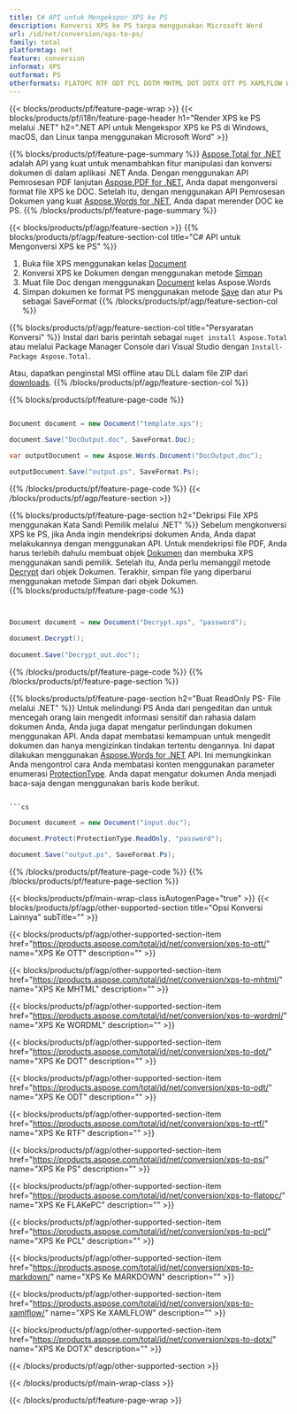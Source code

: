 ```yaml
---
title: C# API untuk Mengekspor XPS ke PS
description: Konversi XPS ke PS tanpa menggunakan Microsoft Word
url: /id/net/conversion/xps-to-ps/
family: total
platformtag: net
feature: conversion
informat: XPS
outformat: PS
otherformats: FLATOPC RTF ODT PCL DOTM MHTML DOT DOTX OTT PS XAMLFLOW WORDML
---
```

{{< blocks/products/pf/feature-page-wrap >}}
{{< blocks/products/pf/i18n/feature-page-header h1="Render XPS ke PS melalui .NET" h2=".NET API untuk Mengekspor XPS ke PS di Windows, macOS, dan Linux tanpa menggunakan Microsoft Word" >}}

{{% blocks/products/pf/feature-page-summary %}}
[Aspose.Total for .NET](https://products.aspose.com/total/net/) adalah API yang kuat untuk menambahkan fitur manipulasi dan konversi dokumen di dalam aplikasi .NET Anda. Dengan menggunakan API Pemrosesan PDF lanjutan [Aspose.PDF for .NET](https://products.aspose.com/pdf/net/), Anda dapat mengonversi format file XPS ke DOC. Setelah itu, dengan menggunakan API Pemrosesan Dokumen yang kuat [Aspose.Words for .NET](https://products.aspose.com/words/net/), Anda dapat merender DOC ke PS.
{{% /blocks/products/pf/feature-page-summary  %}}

{{< blocks/products/pf/agp/feature-section >}}
{{% blocks/products/pf/agp/feature-section-col title="C# API untuk Mengonversi XPS ke PS" %}}
1. Buka file XPS menggunakan kelas [Document](https://apireference.aspose.com/pdf/net/aspose.pdf/document)
2. Konversi XPS ke Dokumen dengan menggunakan metode [Simpan](https://apireference.aspose.com/pdf/net/aspose.pdf.document/save/methods/5)
3. Muat file Doc dengan menggunakan [Document](https://apireference.aspose.com/words/net/aspose.words/document) kelas Aspose.Words
4. Simpan dokumen ke format PS menggunakan metode [Save](https://apireference.aspose.com/words/net/aspose.words.document/save/methods/4) dan atur Ps sebagai SaveFormat
{{% /blocks/products/pf/agp/feature-section-col %}}

{{% blocks/products/pf/agp/feature-section-col title="Persyaratan Konversi" %}}
Instal dari baris perintah sebagai ```nuget install Aspose.Total``` atau melalui Package Manager Console dari Visual Studio dengan ```Install-Package Aspose.Total```.

Atau, dapatkan penginstal MSI offline atau DLL dalam file ZIP dari [downloads](https://downloads.aspose.com/total/net).
{{% /blocks/products/pf/agp/feature-section-col %}}

{{% blocks/products/pf/feature-page-code %}}

```cs

Document document = new Document("template.xps");
 
document.Save("DocOutput.doc", SaveFormat.Doc); 

var outputDocument = new Aspose.Words.Document("DocOutput.doc");

outputDocument.Save("output.ps", SaveFormat.Ps);   
```

{{% /blocks/products/pf/feature-page-code %}}
{{< /blocks/products/pf/agp/feature-section >}}

{{% blocks/products/pf/feature-page-section  h2="Dekripsi File XPS menggunakan Kata Sandi Pemilik melalui .NET" %}}
Sebelum mengkonversi XPS ke PS, jika Anda ingin mendekripsi dokumen Anda, Anda dapat melakukannya dengan menggunakan API. Untuk mendekripsi file PDF, Anda harus terlebih dahulu membuat objek [Dokumen](https://apireference.aspose.com/pdf/net/aspose.pdf/document) dan membuka XPS menggunakan sandi pemilik. Setelah itu, Anda perlu memanggil metode [Decrypt](https://apireference.aspose.com/pdf/net/aspose.pdf/document/methods/decrypt) dari objek Dokumen. Terakhir, simpan file yang diperbarui menggunakan metode Simpan dari objek Dokumen.  
{{% blocks/products/pf/feature-page-code %}}
```cs


Document document = new Document("Decrypt.xps", "password");

document.Decrypt();
 
document.Save("Decrypt_out.doc");
```

{{% /blocks/products/pf/feature-page-code  %}}
{{% /blocks/products/pf/feature-page-section %}}

{{% blocks/products/pf/feature-page-section  h2="Buat ReadOnly PS- File melalui .NET" %}}
Untuk melindungi PS Anda dari pengeditan dan untuk mencegah orang lain mengedit informasi sensitif dan rahasia dalam dokumen Anda, Anda juga dapat mengatur perlindungan dokumen menggunakan API. Anda dapat membatasi kemampuan untuk mengedit dokumen dan hanya mengizinkan tindakan tertentu dengannya. Ini dapat dilakukan menggunakan [Aspose.Words for .NET](https://products.aspose.com/words/net/) API. Ini memungkinkan Anda mengontrol cara Anda membatasi konten menggunakan parameter enumerasi [ProtectionType](https://apireference.aspose.com/words/net/aspose.words/protectiontype). Anda dapat mengatur dokumen Anda menjadi baca-saja dengan menggunakan baris kode berikut. 
```cs

```cs

Document document = new Document("input.doc");

document.Protect(ProtectionType.ReadOnly, "password");

document.Save("output.ps", SaveFormat.Ps);    
```

{{% /blocks/products/pf/feature-page-code  %}}
{{% /blocks/products/pf/feature-page-section %}}

{{< blocks/products/pf/main-wrap-class isAutogenPage="true" >}}
{{< blocks/products/pf/agp/other-supported-section title="Opsi Konversi Lainnya" subTitle="" >}}

{{< blocks/products/pf/agp/other-supported-section-item href="https://products.aspose.com/total/id/net/conversion/xps-to-ott/" name="XPS Ke OTT" description="" >}}

{{< blocks/products/pf/agp/other-supported-section-item href="https://products.aspose.com/total/id/net/conversion/xps-to-mhtml/" name="XPS Ke MHTML" description="" >}}

{{< blocks/products/pf/agp/other-supported-section-item href="https://products.aspose.com/total/id/net/conversion/xps-to-wordml/" name="XPS Ke WORDML" description="" >}}

{{< blocks/products/pf/agp/other-supported-section-item href="https://products.aspose.com/total/id/net/conversion/xps-to-dot/" name="XPS Ke DOT" description="" >}}

{{< blocks/products/pf/agp/other-supported-section-item href="https://products.aspose.com/total/id/net/conversion/xps-to-odt/" name="XPS Ke ODT" description="" >}}

{{< blocks/products/pf/agp/other-supported-section-item href="https://products.aspose.com/total/id/net/conversion/xps-to-rtf/" name="XPS Ke RTF" description="" >}}

{{< blocks/products/pf/agp/other-supported-section-item href="https://products.aspose.com/total/id/net/conversion/xps-to-ps/" name="XPS Ke PS" description="" >}}

{{< blocks/products/pf/agp/other-supported-section-item href="https://products.aspose.com/total/id/net/conversion/xps-to-flatopc/" name="XPS Ke FLAKePC" description="" >}}

{{< blocks/products/pf/agp/other-supported-section-item href="https://products.aspose.com/total/id/net/conversion/xps-to-pcl/" name="XPS Ke PCL" description="" >}}

{{< blocks/products/pf/agp/other-supported-section-item href="https://products.aspose.com/total/id/net/conversion/xps-to-markdown/" name="XPS Ke MARKDOWN" description="" >}}

{{< blocks/products/pf/agp/other-supported-section-item href="https://products.aspose.com/total/id/net/conversion/xps-to-xamlflow/" name="XPS Ke XAMLFLOW" description="" >}}

{{< blocks/products/pf/agp/other-supported-section-item href="https://products.aspose.com/total/id/net/conversion/xps-to-dotx/" name="XPS Ke DOTX" description="" >}}



{{< /blocks/products/pf/agp/other-supported-section >}}

{{< /blocks/products/pf/main-wrap-class >}}

{{< /blocks/products/pf/feature-page-wrap >}}